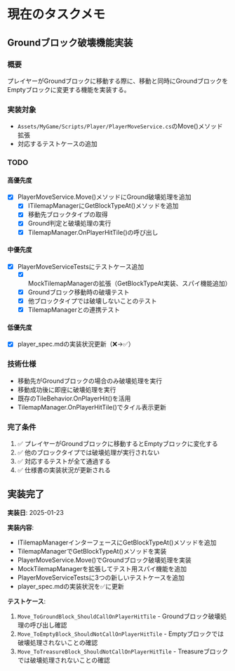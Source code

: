 # 現在のタスクメモ

## Groundブロック破壊機能実装

### 概要
プレイヤーがGroundブロックに移動する際に、移動と同時にGroundブロックをEmptyブロックに変更する機能を実装する。

### 実装対象
- `Assets/MyGame/Scripts/Player/PlayerMoveService.cs`のMove()メソッド拡張
- 対応するテストケースの追加

### TODO

#### 高優先度
- [x] PlayerMoveService.Move()メソッドにGround破壊処理を追加
  - [x] ITilemapManagerにGetBlockTypeAt()メソッドを追加
  - [x] 移動先ブロックタイプの取得
  - [x] Ground判定と破壊処理の実行
  - [x] TilemapManager.OnPlayerHitTile()の呼び出し

#### 中優先度  
- [x] PlayerMoveServiceTestsにテストケース追加
  - [x] MockTilemapManagerの拡張（GetBlockTypeAt実装、スパイ機能追加）
  - [x] Groundブロック移動時の破壊テスト
  - [x] 他ブロックタイプでは破壊しないことのテスト
  - [x] TilemapManagerとの連携テスト

#### 低優先度
- [x] player_spec.mdの実装状況更新（❌→✅）

### 技術仕様
- 移動先がGroundブロックの場合のみ破壊処理を実行
- 移動成功後に即座に破壊処理を実行
- 既存のTileBehavior.OnPlayerHit()を活用
- TilemapManager.OnPlayerHitTile()でタイル表示更新

### 完了条件
1. ✅ プレイヤーがGroundブロックに移動するとEmptyブロックに変化する
2. ✅ 他のブロックタイプでは破壊処理が実行されない
3. ✅ 対応するテストが全て通過する
4. ✅ 仕様書の実装状況が更新される

## 実装完了

**実装日**: 2025-01-23

**実装内容**:
- ITilemapManagerインターフェースにGetBlockTypeAt()メソッドを追加
- TilemapManagerでGetBlockTypeAt()メソッドを実装
- PlayerMoveService.Move()でGroundブロック破壊処理を実装
- MockTilemapManagerを拡張してテスト用スパイ機能を追加
- PlayerMoveServiceTestsに3つの新しいテストケースを追加
- player_spec.mdの実装状況を✅に更新

**テストケース**:
1. `Move_ToGroundBlock_ShouldCallOnPlayerHitTile` - Groundブロック破壊処理の呼び出し確認
2. `Move_ToEmptyBlock_ShouldNotCallOnPlayerHitTile` - Emptyブロックでは破壊処理されないことの確認
3. `Move_ToTreasureBlock_ShouldNotCallOnPlayerHitTile` - Treasureブロックでは破壊処理されないことの確認